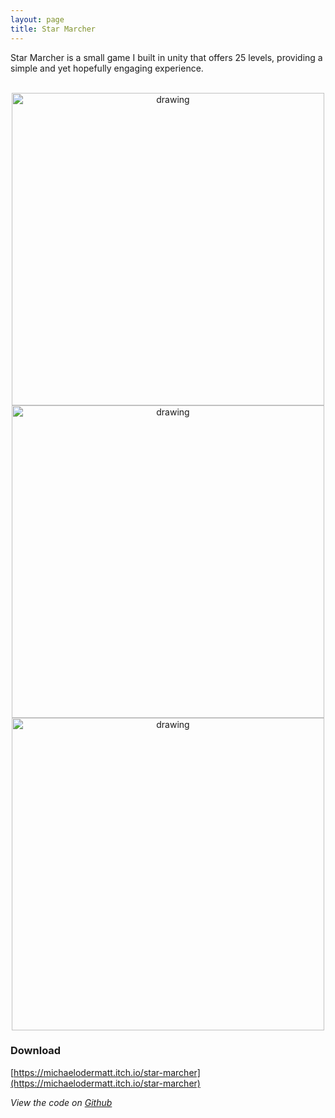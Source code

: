 ```yaml
---
layout: page
title: Star Marcher
---
```

Star Marcher is a small game I built in unity that offers 25 levels, providing a simple and yet hopefully engaging experience.

<p align="center">
    <br>
    <img src="https://github.com/MichaelOdermatt/Star_Marcher/blob/main/Assets/Screenshots/Screenshot%201.PNG?raw=true" alt="drawing" width="500"/>
    <br>
    <img src="https://github.com/MichaelOdermatt/Star_Marcher/blob/main/Assets/Screenshots/Screenshot%202.PNG?raw=true" alt="drawing" width="500"/>
    <br>
    <img src="https://github.com/MichaelOdermatt/Star_Marcher/blob/main/Assets/Screenshots/Screenshot%203.PNG?raw=true" alt="drawing" width="500"/>
</p>

### Download
[https://michaelodermatt.itch.io/star-marcher](https://michaelodermatt.itch.io/star-marcher)

*View the code on [Github](https://github.com/MichaelOdermatt/Star_Marcher)*